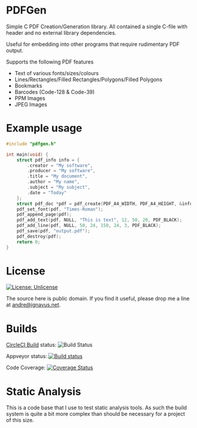 PDFGen
======

Simple C PDF Creation/Generation library.
All contained a single C-file with header and no external library dependencies.

Useful for embedding into other programs that require rudimentary PDF output.

Supports the following PDF features
* Text of various fonts/sizes/colours
* Lines/Rectangles/Filled Rectangles/Polygons/Filled Polygons
* Bookmarks
* Barcodes (Code-128 & Code-39)
* PPM Images
* JPEG Images

Example usage
=============
```c
#include "pdfgen.h"

int main(void) {
    struct pdf_info info = {
        .creator = "My software",
        .producer = "My software",
        .title = "My document",
        .author = "My name",
        .subject = "My subject",
        .date = "Today"
    };
    struct pdf_doc *pdf = pdf_create(PDF_A4_WIDTH, PDF_A4_HEIGHT, &info);
    pdf_set_font(pdf, "Times-Roman");
    pdf_append_page(pdf);
    pdf_add_text(pdf, NULL, "This is text", 12, 50, 20, PDF_BLACK);
    pdf_add_line(pdf, NULL, 50, 24, 150, 24, 3, PDF_BLACK);
    pdf_save(pdf, "output.pdf");
    pdf_destroy(pdf);
    return 0;
}
```

License
=======
[![License: Unlicense](https://img.shields.io/badge/license-Unlicense-blue.svg)](http://unlicense.org/)

The source here is public domain.
If you find it useful, please drop me a line at andre@ignavus.net.

Builds
======

[CircleCI Build](https://circleci.com/gh/AndreRenaud/PDFGen) status: ![Build Status](https://circleci.com/gh/AndreRenaud/PDFGen.svg)

Appveyor status: [![Build status](https://ci.appveyor.com/api/projects/status/3qpsmr06xg5gx74j/branch/master?svg=true)](https://ci.appveyor.com/project/AndreRenaud/pdfgen/branch/master)

Code Coverage: [![Coverage Status](https://coveralls.io/repos/github/AndreRenaud/PDFGen/badge.svg?branch=master)](https://coveralls.io/github/AndreRenaud/PDFGen?branch=master)

Static Analysis
===============
This is a code base that I use to test static analysis tools. As such the build system is quite a bit more complex than should be necessary for a project of this size.
